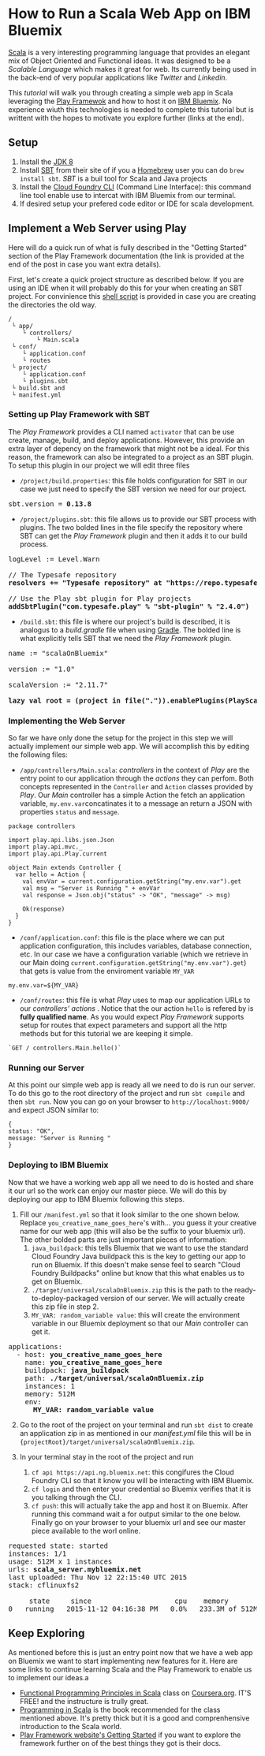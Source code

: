 # How to Run a Scala Web App on IBM Bluemix

[Scala](http://www.scala-lang.org/) is a very interesting programming language that provides an elegant mix of Object Oriented and Functional ideas. It was designed to be a *Scalable Language* which makes it great for web. Its currently being used in the back-end of very popular applications like *Twitter* and *Linkedin*. 

This *tutorial* will walk you through creating a simple web app in Scala leveraging the [Play Framewok](https://www.playframework.com/) and how to host it on [IBM Bluemix](https://console.ng.bluemix.net/). No experience wiuth this technologies is needed to complete this tutorial but is writtent with the hopes to motivate you explore further (links at the end).

## Setup 

1. Install the [JDK 8](http://www.oracle.com/technetwork/java/javase/downloads/jdk8-downloads-2133151.html)
2. Install [SBT](http://www.scala-sbt.org/download.html) from their site of if you a [Homebrew](http://brew.sh/) user you can do `brew install sbt`. *SBT* is a buil tool for Scala and Java projects
3. Install the [Cloud Foundry CLI](https://github.com/cloudfoundry/cli) (Command Line Interface): this command line tool enable use to intercat with IBM Bluemix from our terminal.
4. If desired setup your prefered code editor or IDE for scala development.


## Implement a Web Server using Play 

Here will do a quick run of what is fully described in the "Getting Started" section of the Play Framework documentation (the link is provided at the end of the post in case you want extra details). 

First, let's create a quick project structure as described below. If you are using an IDE when it will probably do this for your when  creating an SBT project. For convinience this [shell script]() is provided in case you are creating the directories the old way.

```
/
 └ app/
 	└ controllers/
 		└ Main.scala
 └ conf/
 	└ application.conf
 	└ routes
 └ project/
 	└ application.conf
 	└ plugins.sbt 
 └ build.sbt and
 └ manifest.yml 
```


### Setting up Play Framework with SBT

The *Play Framework* provides a CLI named `activator` that can be use create, manage, build, and deploy applications. However, this provide an extra layer of depency on the framework that might not be a ideal. For this reason, the framework can also be integrated to a project as an SBT plugin. To setup this plugin in our project we will edit three files

* `/project/build.properties`: this file holds configuration for SBT in our case we just need to specify the SBT version we need for our project.
<pre>
sbt.version = <b>0.13.8</b>
</pre>

* `/project/plugins.sbt`: this file allows us to provide our SBT process with plugins. The two bolded lines in the file specify the repository where SBT can get the *Play Framework* plugin and then it adds it to our build process.  
<pre>
logLevel := Level.Warn

// The Typesafe repository
<b>resolvers += "Typesafe repository" at "https://repo.typesafe.com/typesafe/releases/"</b>

// Use the Play sbt plugin for Play projects
<b>addSbtPlugin("com.typesafe.play" % "sbt-plugin" % "2.4.0")</b>
</pre>

* `/build.sbt`: this file is where our project's build is described, it is analogus to a *build.gradle* file when using [Gradle](http://gradle.org/). The bolded line is what explicitly tells SBT that we need the *Play Framework* plugin.

<pre>
name := "scalaOnBluemix"

version := "1.0"

scalaVersion := "2.11.7"

<b>lazy val root = (project in file(".")).enablePlugins(PlayScala)</b>
</pre>


### Implementing the Web Server

So far we have only done the setup for the project in this step we will actually implement our simple web app. We will accomplish this by editing the following files: 

* `/app/controllers/Main.scala`: *controllers* in the context of *Play* are the entry point to our application through the *actions* they can perfom. Both concepts represented in the `Controller` and `Action` classes provided by *Play*. Our *Main* controller has a simple Action the fetch an application variable, `my.env.var`concatinates it to a message an return a JSON with properties `status` and `message`.

```
package controllers

import play.api.libs.json.Json
import play.api.mvc._
import play.api.Play.current

object Main extends Controller {
  var hello = Action {
    val envVar = current.configuration.getString("my.env.var").get
    val msg = "Server is Running " + envVar
    val response = Json.obj("status" -> "OK", "message" -> msg)

    Ok(response)
  }
}
```

* `/conf/application.conf`: this file is the place where we can put application configuration, this includes variables, database connection, etc. In our case we have a configuration variable (which we retrieve in our Main doing `current.configuration.getString("my.env.var").get`) that gets is value from the enviroment variable `MY_VAR`

```
my.env.var=${MY_VAR}
```

* `/conf/routes`: this file is what *Play* uses to map our application URLs to our *controllers' actions* . Notice that the our action `hello` is refered by is **fully qualified name**. As you would expect *Play Framework* supports  setup for routes that expect parameters and support all the http methods but for this tutorial we are keeping it simple.

```
`GET / controllers.Main.hello()`
```

### Running our Server

At this point our simple web app is ready all we need to do is run our server. To do this go to the root directory of the project and run `sbt compile` and then `sbt run`. Now you can go on your browser to `http://localhost:9000/` and expect JSON similar to:


```
{
status: "OK",
message: "Server is Running "
}
```

### Deploying to IBM Bluemix

Now that we have a working web app all we need to do is hosted and share it our url so the work can enjoy our master piece. We will do this by deploying our app to IBM Bluemix following this steps.

1. Fill our `/manifest.yml` so that it look similar to the one shown below. Replace `you_creative_name_goes_here`'s with... you guess it your creative name for our web app (this will also be the suffix to your bluemix url). The other bolded parts are just important pieces of information:
	1. `java_buildpack`: this tells Bluemix that we want to use the standard Cloud Foundry Java buildpack this is the key to getting our app to run on Bluemix. If this doesn't make sense feel to search "Cloud Foundry Buildpacks" online but know that this what enables us to get on Bluemix.
	2. `./target/universal/scalaOnBluemix.zip` this is the path to the ready-to-deploy-packaged version of our server. We will actually create this zip file in step 2.
	3. `MY_VAR: random_variable value`: this will create the environment variable in our Bluemix deployment so that our *Main* controller can get it.

<pre>
applications:
  - host: <b>you_creative_name_goes_here</b>
    name: <b>you_creative_name_goes_here</b>
    buildpack: <b>java_buildpack</b>
    path: <b>./target/universal/scalaOnBluemix.zip</b>
    instances: 1
    memory: 512M
    env:
      <b>MY_VAR: random_variable value</b>
</pre>

2. Go to the root of the project on your terminal and run `sbt dist` to create an application zip in as mentioned in our *manifest.yml* file this will be in `{projectRoot}/target/universal/scalaOnBluemix.zip`.


3. In your terminal stay in the root of the project and run 
	1. `cf api https://api.ng.bluemix.net`: this congifures the Cloud Foundry CLI so that it know you will be interacting with IBM Bluemix. 
	2. `cf login` and then enter your credential so Bluemix verifies that it is you talking through the CLI.  
	3. `cf push`: this will actually take the app and host it on Bluemix. After running this command wait a for output similar to the one below. Finally go on your browser to your bluemix url and see our master piece available to the worl online.
	
<pre>
requested state: started
instances: 1/1
usage: 512M x 1 instances
urls: <b>scala_server.mybluemix.net</b>
last uploaded: Thu Nov 12 22:15:40 UTC 2015
stack: cflinuxfs2

     state     since                    cpu    memory           disk           details   
0   running   2015-11-12 04:16:38 PM   0.0%   233.3M of 512M   150.7M of 1G   
</pre>

## Keep Exploring

As mentioned before this is just an entry point now that we have a web app on Bluemix we want to start implementing new features for it. Here are some links to continue learning Scala and the Play Framework to enable us to implement our ideas.a 

* [Functional Programming Principles in Scala](https://www.coursera.org/course/progfun) class on [Coursera.org](https://www.coursera.org/). IT'S FREE! and the instructure is trully great.
* [Programming in Scala](http://www.amazon.com/Programming-Scala-Comprehensive-Step-Step/dp/0981531644) is the book recommended for the class mentioned above. It's pretty thick but it is a good and comprenhensive introduction to the Scala world.
* [Play Framework website's Getting Started](https://www.playframework.com/documentation/2.4.x/Home) if you want to explore the framework further on of the best things they got is their docs.